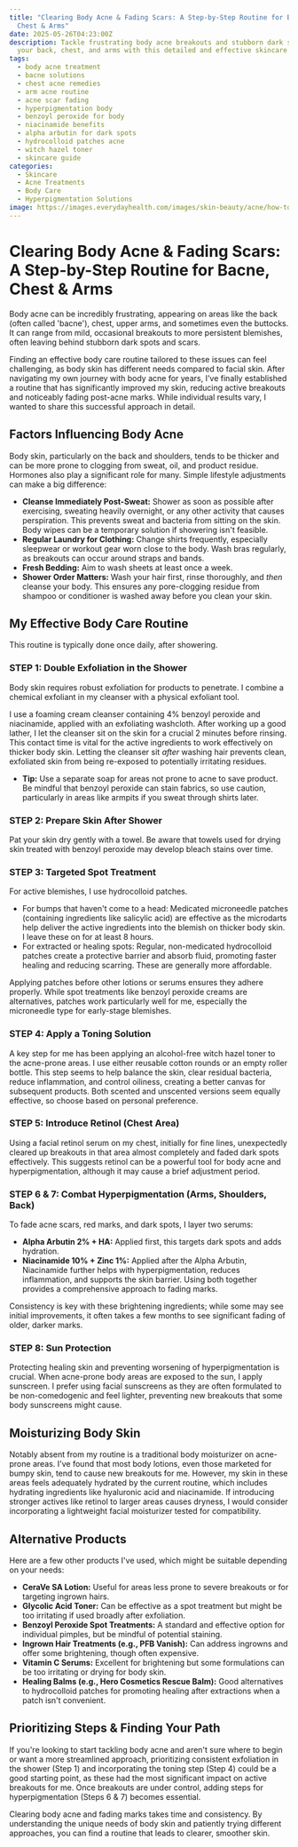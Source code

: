 ```yaml
---
title: "Clearing Body Acne & Fading Scars: A Step-by-Step Routine for Bacne,
  Chest & Arms"
date: 2025-05-26T04:23:00Z
description: Tackle frustrating body acne breakouts and stubborn dark spots on
  your back, chest, and arms with this detailed and effective skincare routine.
tags:
  - body acne treatment
  - bacne solutions
  - chest acne remedies
  - arm acne routine
  - acne scar fading
  - hyperpigmentation body
  - benzoyl peroxide for body
  - niacinamide benefits
  - alpha arbutin for dark spots
  - hydrocolloid patches acne
  - witch hazel toner
  - skincare guide
categories:
  - Skincare
  - Acne Treatments
  - Body Care
  - Hyperpigmentation Solutions
image: https://images.everydayhealth.com/images/skin-beauty/acne/how-to-treat-back-acne-722x406.jpg?sfvrsn=e1f02557_5
---
```

# Clearing Body Acne & Fading Scars: A Step-by-Step Routine for Bacne, Chest & Arms

Body acne can be incredibly frustrating, appearing on areas like the back (often called 'bacne'), chest, upper arms, and sometimes even the buttocks. It can range from mild, occasional breakouts to more persistent blemishes, often leaving behind stubborn dark spots and scars.

Finding an effective body care routine tailored to these issues can feel challenging, as body skin has different needs compared to facial skin. After navigating my own journey with body acne for years, I've finally established a routine that has significantly improved my skin, reducing active breakouts and noticeably fading post-acne marks. While individual results vary, I wanted to share this successful approach in detail.

## Factors Influencing Body Acne

Body skin, particularly on the back and shoulders, tends to be thicker and can be more prone to clogging from sweat, oil, and product residue. Hormones also play a significant role for many. Simple lifestyle adjustments can make a big difference:

*   **Cleanse Immediately Post-Sweat:** Shower as soon as possible after exercising, sweating heavily overnight, or any other activity that causes perspiration. This prevents sweat and bacteria from sitting on the skin. Body wipes can be a temporary solution if showering isn't feasible.
*   **Regular Laundry for Clothing:** Change shirts frequently, especially sleepwear or workout gear worn close to the body. Wash bras regularly, as breakouts can occur around straps and bands.
*   **Fresh Bedding:** Aim to wash sheets at least once a week.
*   **Shower Order Matters:** Wash your hair first, rinse thoroughly, and *then* cleanse your body. This ensures any pore-clogging residue from shampoo or conditioner is washed away before you clean your skin.

## My Effective Body Care Routine

This routine is typically done once daily, after showering.

### STEP 1: Double Exfoliation in the Shower

Body skin requires robust exfoliation for products to penetrate. I combine a chemical exfoliant in my cleanser with a physical exfoliant tool.

I use a foaming cream cleanser containing 4% benzoyl peroxide and niacinamide, applied with an exfoliating washcloth. After working up a good lather, I let the cleanser sit on the skin for a crucial 2 minutes before rinsing. This contact time is vital for the active ingredients to work effectively on thicker body skin. Letting the cleanser sit *after* washing hair prevents clean, exfoliated skin from being re-exposed to potentially irritating residues.

*   **Tip:** Use a separate soap for areas not prone to acne to save product. Be mindful that benzoyl peroxide can stain fabrics, so use caution, particularly in areas like armpits if you sweat through shirts later.

### STEP 2: Prepare Skin After Shower

Pat your skin dry gently with a towel. Be aware that towels used for drying skin treated with benzoyl peroxide may develop bleach stains over time.

### STEP 3: Targeted Spot Treatment

For active blemishes, I use hydrocolloid patches.

*   For bumps that haven't come to a head: Medicated microneedle patches (containing ingredients like salicylic acid) are effective as the microdarts help deliver the active ingredients into the blemish on thicker body skin. I leave these on for at least 8 hours.
*   For extracted or healing spots: Regular, non-medicated hydrocolloid patches create a protective barrier and absorb fluid, promoting faster healing and reducing scarring. These are generally more affordable.

Applying patches before other lotions or serums ensures they adhere properly. While spot treatments like benzoyl peroxide creams are alternatives, patches work particularly well for me, especially the microneedle type for early-stage blemishes.

### STEP 4: Apply a Toning Solution

A key step for me has been applying an alcohol-free witch hazel toner to the acne-prone areas. I use either reusable cotton rounds or an empty roller bottle. This step seems to help balance the skin, clear residual bacteria, reduce inflammation, and control oiliness, creating a better canvas for subsequent products. Both scented and unscented versions seem equally effective, so choose based on personal preference.

### STEP 5: Introduce Retinol (Chest Area)

Using a facial retinol serum on my chest, initially for fine lines, unexpectedly cleared up breakouts in that area almost completely and faded dark spots effectively. This suggests retinol can be a powerful tool for body acne and hyperpigmentation, although it may cause a brief adjustment period.

### STEP 6 & 7: Combat Hyperpigmentation (Arms, Shoulders, Back)

To fade acne scars, red marks, and dark spots, I layer two serums:

*   **Alpha Arbutin 2% + HA:** Applied first, this targets dark spots and adds hydration.
*   **Niacinamide 10% + Zinc 1%:** Applied after the Alpha Arbutin, Niacinamide further helps with hyperpigmentation, reduces inflammation, and supports the skin barrier. Using both together provides a comprehensive approach to fading marks.

Consistency is key with these brightening ingredients; while some may see initial improvements, it often takes a few months to see significant fading of older, darker marks.

### STEP 8: Sun Protection

Protecting healing skin and preventing worsening of hyperpigmentation is crucial. When acne-prone body areas are exposed to the sun, I apply sunscreen. I prefer using facial sunscreens as they are often formulated to be non-comedogenic and feel lighter, preventing new breakouts that some body sunscreens might cause.

## Moisturizing Body Skin

Notably absent from my routine is a traditional body moisturizer on acne-prone areas. I've found that most body lotions, even those marketed for bumpy skin, tend to cause new breakouts for me. However, my skin in these areas feels adequately hydrated by the current routine, which includes hydrating ingredients like hyaluronic acid and niacinamide. If introducing stronger actives like retinol to larger areas causes dryness, I would consider incorporating a lightweight facial moisturizer tested for compatibility.

## Alternative Products

Here are a few other products I've used, which might be suitable depending on your needs:

*   **CeraVe SA Lotion:** Useful for areas less prone to severe breakouts or for targeting ingrown hairs.
*   **Glycolic Acid Toner:** Can be effective as a spot treatment but might be too irritating if used broadly after exfoliation.
*   **Benzoyl Peroxide Spot Treatments:** A standard and effective option for individual pimples, but be mindful of potential staining.
*   **Ingrown Hair Treatments (e.g., PFB Vanish):** Can address ingrowns and offer some brightening, though often expensive.
*   **Vitamin C Serums:** Excellent for brightening but some formulations can be too irritating or drying for body skin.
*   **Healing Balms (e.g., Hero Cosmetics Rescue Balm):** Good alternatives to hydrocolloid patches for promoting healing after extractions when a patch isn't convenient.

## Prioritizing Steps & Finding Your Path

If you're looking to start tackling body acne and aren't sure where to begin or want a more streamlined approach, prioritizing consistent exfoliation in the shower (Step 1) and incorporating the toning step (Step 4) could be a good starting point, as these had the most significant impact on active breakouts for me. Once breakouts are under control, adding steps for hyperpigmentation (Steps 6 & 7) becomes essential.

Clearing body acne and fading marks takes time and consistency. By understanding the unique needs of body skin and patiently trying different approaches, you can find a routine that leads to clearer, smoother skin.
